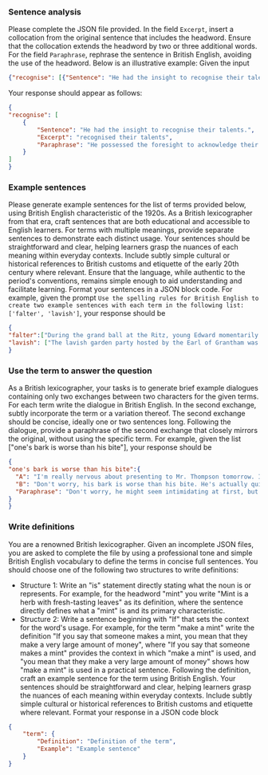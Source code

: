 ### Sentence analysis
Please complete the JSON file provided. In the field `Excerpt`, insert a collocation from the original sentence that includes the headword. Ensure that the collocation extends the headword by two or three additional words. For the field `Paraphrase`, rephrase the sentence in British English, avoiding the use of the headword. Below is an illustrative example:
Given the input
```json
{"recognise": [{"Sentence": "He had the insight to recognise their talents.", "Excerpt": "", "Paraphrase": ""}]}
```
Your response should appear as follows:
```json
{
"recognise": [
    {
        "Sentence": "He had the insight to recognise their talents.",
        "Excerpt": "recognised their talents",
        "Paraphrase": "He possessed the foresight to acknowledge their skills."
    }
]
}
```


### Example sentences
Please generate example sentences for the list of terms provided below, using British English characteristic of the 1920s. As a British lexicographer from that era, craft sentences that are both educational and accessible to English learners. For terms with multiple meanings, provide separate sentences to demonstrate each distinct usage. Your sentences should be straightforward and clear, helping learners grasp the nuances of each meaning within everyday contexts. Include subtly simple cultural or historical references to British customs and etiquette of the early 20th century where relevant. Ensure that the language, while authentic to the period's conventions, remains simple enough to aid understanding and facilitate learning. Format your sentences in a JSON block code.
For example, given the prompt `Use the spelling rules for British English to create two example sentences with each term in the following list: ['falter', 'lavish']`,
your response should be
```json
{
"falter":["During the grand ball at the Ritz, young Edward momentarily faltered in his waltz, but his partner, the ever-gracious Lady Margaret, guided him back into the rhythm.", "Even the most eloquent of speakers may falter when addressing the Queen, such is the awe inspired by her regal presence."],
"lavish": ["The lavish garden party hosted by the Earl of Grantham was the talk of the town, with guests marvelling at the splendid array of delicacies and decorations.", "Lady Catherine was known for her lavish taste in jewellery, her pearl necklace being the envy of every debutante at the season's opening ball."]
}
```


### Use the term to answer the question
As a British lexicographer, your tasks is to generate brief example dialogues containing only two exchanges between two characters for the given terms. For each term write the dialogue in British English. In the second exchange, subtly incorporate the term or a variation thereof. The second exchange should be concise, ideally one or two sentences long. Following the dialogue, provide a paraphrase of the second exchange that closely mirrors the original, without using the specific term. For example, given the list ["one's bark is worse than his bite"], your response should be
```json
{
"one's bark is worse than his bite":{
  "A": "I'm really nervous about presenting to Mr. Thompson tomorrow. I've heard he's quite harsh.",
  "B": "Don't worry, his bark is worse than his bite. He's actually quite supportive once you get talking.",
  "Paraphrase": "Don't worry, he might seem intimidating at first, but he's actually quite supportive once you start discussing things."
}
}
```

### Write definitions
You are a renowned British lexicographer. Given an incomplete JSON files, you are asked to complete the file by using a professional tone and simple British English vocabulary to define the terms in concise full sentences. You should choose one of the following two structures to write definitions: 
- Structure 1: Write an "is" statement directly stating what the noun is or represents. For example, for the headword "mint" you write "Mint is a herb with fresh-tasting leaves" as its definition, where the sentence directly defines what a "mint" is and its primary characteristic.
- Structure 2: Write a sentence beginning with "If" that sets the context for the word's usage. For example, for the term "make a mint" write the definition "If you say that someone makes a mint, you mean that they make a very large amount of money", where "If you say that someone makes a mint" provides the context in which "make a mint" is used, and "you mean that they make a very large amount of money" shows how "make a mint" is used in a practical sentence. 
Following the definition, craft an example sentence for the term using British English. Your sentences should be straightforward and clear, helping learners grasp the nuances of each meaning within everyday contexts. Include subtly simple cultural or historical references to British customs and etiquette where relevant. 
Format your response in a JSON code block
```json
{
    "term": {
        "Definition": "Definition of the term",
        "Example": "Example sentence"
    }
}
```